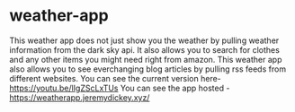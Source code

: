 # weather-app
This weather app does not just show you the weather by pulling weather information from the dark sky api. It also allows you to search for clothes and any other items you might need right from amazon.
This weather app also allows you to see everchanging blog articles by pulling rss feeds from different websites.
You can see the current version here- https://youtu.be/lIgZScLxTUs 
You can see the app hosted - https://weatherapp.jeremydickey.xyz/
